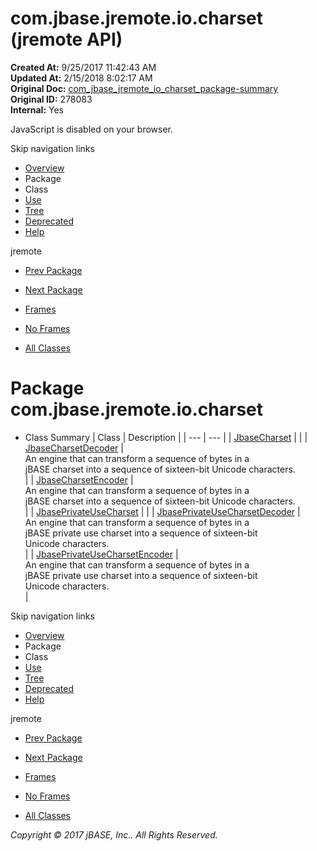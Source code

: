 # com.jbase.jremote.io.charset (jremote   API)

**Created At:** 9/25/2017 11:42:43 AM  
**Updated At:** 2/15/2018 8:02:17 AM  
**Original Doc:** [com_jbase_jremote_io_charset_package-summary](https://docs.jbase.com/39251-charset/com_jbase_jremote_io_charset_package-summary)  
**Original ID:** 278083  
**Internal:** Yes  

<!--<br>    try {<br>        if (location.href.indexOf('is-external=true') == -1) {<br>            parent.document.title="com.jbase.jremote.io.charset (jremote   API)";<br>        }<br>    }<br>    catch(err) {<br>    }<br>//-->
JavaScript is disabled on your browser.

Skip navigation links

- [Overview](../../../../../overview-summary.html)
- Package
- Class
- [Use](./../uses-of-package-com.jbase.jremote.io.charset-%28jremote---api%29)
- [Tree](./../com.jbase.jremote.io.charset-class-hierarchy-%28jremote---api%29)
- [Deprecated](../../../../../deprecated-list.html)
- [Help](../../../../../help-doc.html)


jremote <br>

- [Prev Package](./../../com.jbase.jremote.io-%28jremote---api%29)
- [Next Package](./../../exception/com.jbase.jremote.io.exception-%28jremote---api%29)


- [Frames](./.)
- [No Frames](./.)


- [All Classes](../../../../../allclasses-noframe.html)


<!--<br>  allClassesLink = document.getElementById("allclasses\_navbar\_top");<br>  if(window==top) {<br>    allClassesLink.style.display = "block";<br>  }<br>  else {<br>    allClassesLink.style.display = "none";<br>  }<br>  //-->

# Package com.jbase.jremote.io.charset

- Class Summary | Class | Description |
| --- | --- |
| [JbaseCharset](./../jbasecharset-%28jremote---api%29 "class in com.jbase.jremote.io.charset") |   |
| [JbaseCharsetDecoder](./../jbasecharsetdecoder-%28jremote---api%29 "class in com.jbase.jremote.io.charset") | <br>An engine that can transform a sequence of bytes in a<br> jBASE charset into a sequence of sixteen-bit Unicode characters.<br> |
| [JbaseCharsetEncoder](./../jbasecharsetencoder-%28jremote---api%29 "class in com.jbase.jremote.io.charset") | <br>An engine that can transform a sequence of bytes in a<br> jBASE charset into a sequence of sixteen-bit Unicode characters.<br> |
| [JbasePrivateUseCharset](./../jbaseprivateusecharset-%28jremote---api%29 "class in com.jbase.jremote.io.charset") |   |
| [JbasePrivateUseCharsetDecoder](./../jbaseprivateusecharsetdecoder-%28jremote---api%29 "class in com.jbase.jremote.io.charset") | <br>An engine that can transform a sequence of bytes in a<br> jBASE private use charset into a sequence of sixteen-bit<br> Unicode characters.<br> |
| [JbasePrivateUseCharsetEncoder](./../jbaseprivateusecharsetencoder-%28jremote---api%29 "class in com.jbase.jremote.io.charset") | <br>An engine that can transform a sequence of bytes in a<br> jBASE private use charset into a sequence of sixteen-bit<br> Unicode characters.<br> |

Skip navigation links

- [Overview](../../../../../overview-summary.html)
- Package
- Class
- [Use](./../uses-of-package-com.jbase.jremote.io.charset-%28jremote---api%29)
- [Tree](./../com.jbase.jremote.io.charset-class-hierarchy-%28jremote---api%29)
- [Deprecated](../../../../../deprecated-list.html)
- [Help](../../../../../help-doc.html)


jremote <br>

- [Prev Package](./../../com.jbase.jremote.io-%28jremote---api%29)
- [Next Package](./../../exception/com.jbase.jremote.io.exception-%28jremote---api%29)


- [Frames](./.)
- [No Frames](./.)


- [All Classes](../../../../../allclasses-noframe.html)


<!--<br>  allClassesLink = document.getElementById("allclasses\_navbar\_bottom");<br>  if(window==top) {<br>    allClassesLink.style.display = "block";<br>  }<br>  else {<br>    allClassesLink.style.display = "none";<br>  }<br>  //-->

*Copyright © 2017 jBASE, Inc.. All Rights Reserved.*
